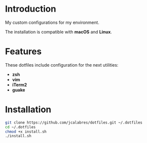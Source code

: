 # Introduction

My custom configurations for my environment.

The installation is compatible with **macOS** and **Linux**.

# Features

These dotfiles include configuration for the next utilities:

* **zsh**
* **vim**
* **iTerm2**
* **guake**

# Installation

```bash
git clone https://github.com/jcalabres/dotfiles.git ~/.dotfiles
cd ~/.dotfiles 
chmod +x install.sh
./install.sh
```
